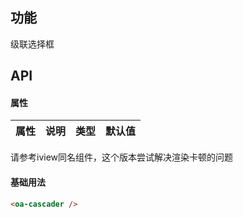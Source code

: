 ## 功能
级联选择框

## API

#### 属性

属性 | 说明 | 类型 | 默认值
---|---|---|---
请参考iview同名组件，这个版本尝试解决渲染卡顿的问题

#### 基础用法

```html
<oa-cascader />
			
```

